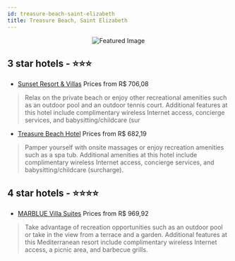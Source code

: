 ```yaml
---
id: treasure-beach-saint-elizabeth
title: Treasure Beach, Saint Elizabeth
---
```


<center><img src="https://i.travelapi.com/hotels/8000000/7020000/7014000/7013946/d96bac97_z.jpg" alt="Featured Image" /></center>


##  3 star hotels - ⭐️⭐️⭐️

-    [Sunset Resort & Villas](https://us.hurb.com/hotels/treasure-beach/sunset-resort-villas-JNP-JP461278?cmp=18055) Prices from R$ 706,08
   > Relax on the private beach or enjoy other recreational amenities such as an outdoor pool and an outdoor tennis court. Additional features at this hotel include complimentary wireless Internet access, concierge services, and babysitting/childcare (sur
-    [Treasure Beach Hotel](https://us.hurb.com/hotels/treasure-beach/treasure-beach-hotel-JNP-JP082338?cmp=18055) Prices from R$ 682,19
   > Pamper yourself with onsite massages or enjoy recreation amenities such as a spa tub. Additional amenities at this hotel include complimentary wireless Internet access, concierge services, and babysitting/childcare (surcharge).

##  4 star hotels - ⭐️⭐️⭐️⭐️

-    [MARBLUE Villa Suites](https://us.hurb.com/hotels/treasure-beach/marblue-villa-suites-JNP-JP877014?cmp=18055) Prices from R$ 969,92
   > Take advantage of recreation opportunities such as an outdoor pool or take in the view from a terrace and a garden. Additional features at this Mediterranean resort include complimentary wireless Internet access, a picnic area, and barbecue grills.
